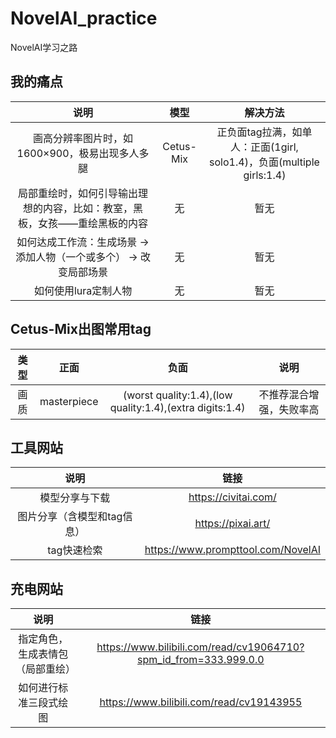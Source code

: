 # NovelAI_practice
NovelAI学习之路

## 我的痛点
| 说明 | 模型 | 解决方法 |
| :---: | :---: |:---: |
| 画高分辨率图片时，如1600×900，极易出现多人多腿 | Cetus-Mix | 正负面tag拉满，如单人：正面(1girl, solo1.4)，负面(multiple girls:1.4)|
| 局部重绘时，如何引导输出理想的内容，比如：教室，黑板，女孩——重绘黑板的内容 | 无 | 暂无 |
| 如何达成工作流：生成场景 -> 添加人物（一个或多个） -> 改变局部场景 | 无 | 暂无 |
| 如何使用lura定制人物 | 无 | 暂无 |

## Cetus-Mix出图常用tag
| 类型 | 正面 | 负面 | 说明 |
| :---: | :---: | :---: | :---: |
| 画质 | masterpiece | (worst quality:1.4),(low quality:1.4),(extra digits:1.4) | 不推荐混合增强，失败率高 |

## 工具网站
| 说明 | 链接 |
| :---: | :---: |
| 模型分享与下载 | https://civitai.com/ |
| 图片分享（含模型和tag信息）| https://pixai.art/ |
| tag快速检索 | https://www.prompttool.com/NovelAI |

## 充电网站
| 说明 | 链接 |
| :---: | :---: |
| 指定角色，生成表情包（局部重绘） | https://www.bilibili.com/read/cv19064710?spm_id_from=333.999.0.0 |
| 如何进行标准三段式绘图 | https://www.bilibili.com/read/cv19143955 |
